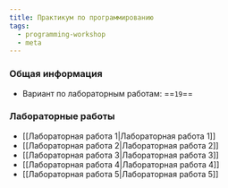```yaml
---
title: Практикум по программированию
tags:
  - programming-workshop
  - meta
---
```

### Общая информация
- Вариант по лабораторным работам: ==`19`==
### Лабораторные работы  
- [[Лабораторная работа 1|Лабораторная работа 1]]
- [[Лабораторная работа 2|Лабораторная работа 2]]
- [[Лабораторная работа 3|Лабораторная работа 3]]
- [[Лабораторная работа 4|Лабораторная работа 4]]
- [[Лабораторная работа 5|Лабораторная работа 5]]